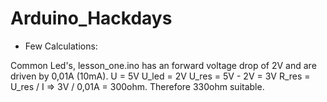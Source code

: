 # Arduino_Hackdays

- Few Calculations: 

Common Led's, lesson_one.ino has an forward voltage drop of 2V and are driven by 0,01A (10mA).
 U = 5V U_led = 2V U_res = 5V - 2V = 3V R_res = U_res / I => 3V / 0,01A = 300ohm.
 Therefore 330ohm suitable.
